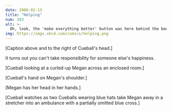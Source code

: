 ```yaml
---
date: 2008-02-13
title: "Helping"
num: 383
alt: >-
  Oh, look, the 'make everything better' button was here behind the bookshelf all along.
img: https://imgs.xkcd.com/comics/helping.png
---
```

[Caption above and to the right of Cueball's head.]

It turns out you can't take responsibility for someone else's happiness.

[Cueball looking at a curled-up Megan across an enclosed room.]

[Cueball's hand on Megan's shoulder.]

[Megan has her head in her hands.]

[Cueball watches as two Cueballs wearing blue hats take Megan away in a stretcher into an ambulance with a partially omitted blue cross.]